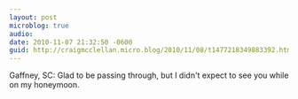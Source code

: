 ```yaml
---
layout: post
microblog: true
audio: 
date: 2010-11-07 21:32:50 -0600
guid: http://craigmcclellan.micro.blog/2010/11/08/t1477218349883392.html
---
```

Gaffney, SC: Glad to be passing through, but I didn't expect to see you while on my honeymoon.
